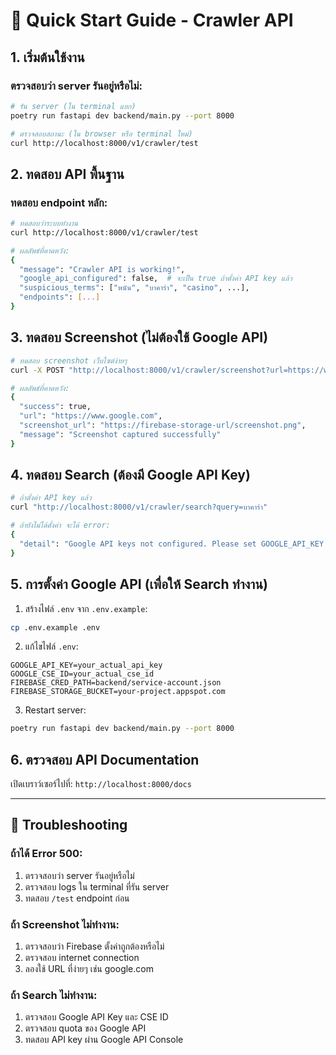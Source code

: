 # 🚀 Quick Start Guide - Crawler API

## 1. เริ่มต้นใช้งาน

### ตรวจสอบว่า server รันอยู่หรือไม่:

```bash
# รัน server (ใน terminal แยก)
poetry run fastapi dev backend/main.py --port 8000

# ตรวจสอบสถานะ (ใน browser หรือ terminal ใหม่)
curl http://localhost:8000/v1/crawler/test
```

## 2. ทดสอบ API พื้นฐาน

### ทดสอบ endpoint หลัก:

```bash
# ทดสอบว่าระบบทำงาน
curl http://localhost:8000/v1/crawler/test

# ผลลัพธ์ที่คาดหวัง:
{
  "message": "Crawler API is working!",
  "google_api_configured": false,  # จะเป็น true ถ้าตั้งค่า API key แล้ว
  "suspicious_terms": ["พนัน", "บาคาร่า", "casino", ...],
  "endpoints": [...]
}
```

## 3. ทดสอบ Screenshot (ไม่ต้องใช้ Google API)

```bash
# ทดสอบ screenshot เว็บไซต์ง่ายๆ
curl -X POST "http://localhost:8000/v1/crawler/screenshot?url=https://www.google.com&title=Google"

# ผลลัพธ์ที่คาดหวัง:
{
  "success": true,
  "url": "https://www.google.com",
  "screenshot_url": "https://firebase-storage-url/screenshot.png",
  "message": "Screenshot captured successfully"
}
```

## 4. ทดสอบ Search (ต้องมี Google API Key)

```bash
# ถ้าตั้งค่า API key แล้ว
curl "http://localhost:8000/v1/crawler/search?query=บาคาร่า"

# ถ้ายังไม่ได้ตั้งค่า จะได้ error:
{
  "detail": "Google API keys not configured. Please set GOOGLE_API_KEY and GOOGLE_CSE_ID in environment variables."
}
```

## 5. การตั้งค่า Google API (เพื่อให้ Search ทำงาน)

1. สร้างไฟล์ `.env` จาก `.env.example`:

```bash
cp .env.example .env
```

2. แก้ไขไฟล์ `.env`:

```env
GOOGLE_API_KEY=your_actual_api_key
GOOGLE_CSE_ID=your_actual_cse_id
FIREBASE_CRED_PATH=backend/service-account.json
FIREBASE_STORAGE_BUCKET=your-project.appspot.com
```

3. Restart server:

```bash
poetry run fastapi dev backend/main.py --port 8000
```

## 6. ตรวจสอบ API Documentation

เปิดเบราว์เซอร์ไปที่: `http://localhost:8000/docs`

---

## 🔧 Troubleshooting

### ถ้าได้ Error 500:

1. ตรวจสอบว่า server รันอยู่หรือไม่
2. ตรวจสอบ logs ใน terminal ที่รัน server
3. ทดสอบ `/test` endpoint ก่อน

### ถ้า Screenshot ไม่ทำงาน:

1. ตรวจสอบว่า Firebase ตั้งค่าถูกต้องหรือไม่
2. ตรวจสอบ internet connection
3. ลองใช้ URL ที่ง่ายๆ เช่น google.com

### ถ้า Search ไม่ทำงาน:

1. ตรวจสอบ Google API Key และ CSE ID
2. ตรวจสอบ quota ของ Google API
3. ทดสอบ API key ผ่าน Google API Console
